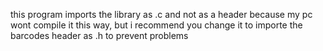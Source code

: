 this program imports the library as .c and not as a header because my pc wont compile it this way, but i recommend you change it to importe the barcodes header as .h to prevent problems
